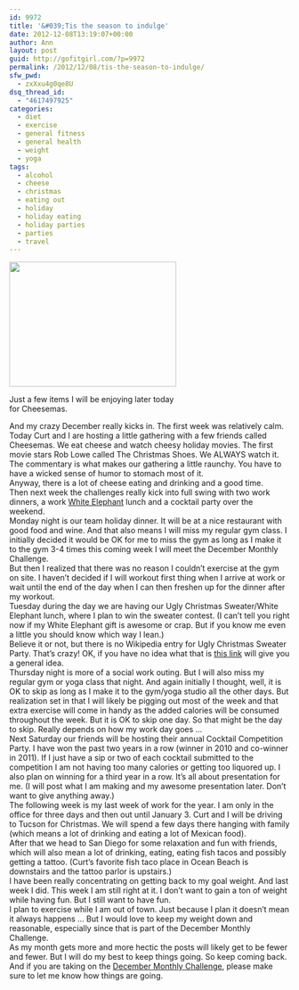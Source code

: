```yaml
---
id: 9972
title: '&#039;Tis the season to indulge'
date: 2012-12-08T13:19:07+00:00
author: Ann
layout: post
guid: http://gofitgirl.com/?p=9972
permalink: /2012/12/08/tis-the-season-to-indulge/
sfw_pwd:
  - zxXxu4g0qe8U
dsq_thread_id:
  - "4617497925"
categories:
  - diet
  - exercise
  - general fitness
  - general health
  - weight
  - yoga
tags:
  - alcohol
  - cheese
  - christmas
  - eating out
  - holiday
  - holiday eating
  - holiday parties
  - parties
  - travel
---
```

<div id="attachment_9973" style="width: 310px" class="wp-caption alignleft">
  <a href="http://gofitgirl.com/?attachment_id=9973" rel="attachment wp-att-9973"><img class="size-medium wp-image-9973" title="cheesemas" src="http://gofitgirl.com/wp-content/uploads/2012/12/cheesemas-300x224.jpg" alt="" width="300" height="224" /></a>
  
  <p class="wp-caption-text">
    Just a few items I will be enjoying later today for Cheesemas.
  </p>
</div>

  
And my crazy December really kicks in. The first week was relatively calm.  
Today Curt and I are hosting a little gathering with a few friends called Cheesemas. We eat cheese and watch cheesy holiday movies. The first movie stars Rob Lowe called The Christmas Shoes. We ALWAYS watch it. The commentary is what makes our gathering a little raunchy. You have to have a wicked sense of humor to stomach most of it.  
Anyway, there is a lot of cheese eating and drinking and a good time.  
Then next week the challenges really kick into full swing with two work dinners, a work [White Elephant](http://en.wikipedia.org/wiki/White_elephant_gift_exchange) lunch and a cocktail party over the weekend.  
Monday night is our team holiday dinner. It will be at a nice restaurant with good food and wine. And that also means I will miss my regular gym class. I initially decided it would be OK for me to miss the gym as long as I make it to the gym 3-4 times this coming week I will meet the December Monthly Challenge.  
But then I realized that there was no reason I couldn&#8217;t exercise at the gym on site. I haven&#8217;t decided if I will workout first thing when I arrive at work or wait until the end of the day when I can then freshen up for the dinner after my workout.  
Tuesday during the day we are having our Ugly Christmas Sweater/White Elephant lunch, where I plan to win the sweater contest. (I can&#8217;t tell you right now if my White Elephant gift is awesome or crap. But if you know me even a little you should know which way I lean.)  
Believe it or not, but there is no Wikipedia entry for Ugly Christmas Sweater Party. That&#8217;s crazy! OK, if you have no idea what that is [this link](http://www.punchbowl.com/p/ugly-christmas-sweater-party-ideas) will give you a general idea.  
Thursday night is more of a social work outing. But I will also miss my regular gym or yoga class that night. And again initially I thought, well, it is OK to skip as long as I make it to the gym/yoga studio all the other days. But realization set in that I will likely be pigging out most of the week and that extra exercise will come in handy as the added calories will be consumed throughout the week. But it is OK to skip one day. So that might be the day to skip. Really depends on how my work day goes &#8230;  
Next Saturday our friends will be hosting their annual Cocktail Competition Party. I have won the past two years in a row (winner in 2010 and co-winner in 2011). If I just have a sip or two of each cocktail submitted to the competition I am not having too many calories or getting too liquored up. I also plan on winning for a third year in a row. It&#8217;s all about presentation for me. (I will post what I am making and my awesome presentation later. Don&#8217;t want to give anything away.)  
The following week is my last week of work for the year. I am only in the office for three days and then out until January 3. Curt and I will be driving to Tucson for Christmas. We will spend a few days there hanging with family (which means a lot of drinking and eating a lot of Mexican food).  
After that we head to San Diego for some relaxation and fun with friends, which will also mean a lot of drinking, eating, eating fish tacos and possibly getting a tattoo. (Curt&#8217;s favorite fish taco place in Ocean Beach is downstairs and the tattoo parlor is upstairs.)  
I have been really concentrating on getting back to my goal weight. And last week I did. This week I am still right at it. I don&#8217;t want to gain a ton of weight while having fun. But I still want to have fun.  
I plan to exercise while I am out of town. Just because I plan it doesn&#8217;t mean it always happens … But I would love to keep my weight down and reasonable, especially since that is part of the December Monthly Challenge.  
As my month gets more and more hectic the posts will likely get to be fewer and fewer. But I will do my best to keep things going. So keep coming back. And if you are taking on the [December Monthly Challenge](http://gofitgirl.com/?p=9919), please make sure to let me know how things are going.